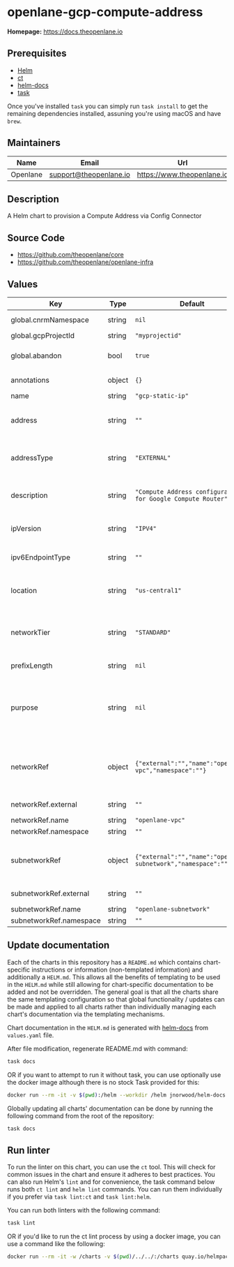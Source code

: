 # openlane-gcp-compute-address

**Homepage:** <https://docs.theopenlane.io>

## Prerequisites

- [Helm](https://helm.sh/docs/intro/install/)
- [ct](https://github.com/helm/chart-testing)
- [helm-docs](https://github.com/norwoodj/helm-docs)
- [task](https://taskfile.dev/)

Once you've installed `task` you can simply run `task install` to get the remaining dependencies installed, assuning you're using macOS and have `brew`.

## Maintainers

| Name | Email | Url |
| ---- | ------ | --- |
| Openlane | <support@theopenlane.io> | <https://www.theopenlane.io> |

## Description

A Helm chart to provision a Compute Address via Config Connector

## Source Code

* <https://github.com/theopenlane/core>
* <https://github.com/theopenlane/openlane-infra>

## Values

| Key | Type | Default | Description |
|-----|------|---------|-------------|
| global.cnrmNamespace | string | `nil` | Allows to deploy in another namespace than the release one |
| global.gcpProjectId | string | `"myprojectid"` | Google Project ID |
| global.abandon | bool | `true` | If true, Keep the Compute Address even after the kcc resource deletion. |
| annotations | object | `{}` | Add annotations to the Compute Address. |
| name | string | `"gcp-static-ip"` | Name of Compute Address |
| address | string | `""` | Optional: The static external IP address represented by this resource.    Must be inside the specified subnetwork if defined. |
| addressType | string | `"EXTERNAL"` | The type of address to reserve.    Valid options: "INTERNAL" or "EXTERNAL". Default: "EXTERNAL". |
| description | string | `"Compute Address configuration for Google Compute Router"` | A text description of the Compute Address.    Must be less than or equal to 256 UTF-8 bytes. |
| ipVersion | string | `"IPV4"` | The IP Version that will be used by this address.    Valid options: "IPV4", "IPV6". Default: "IPV4". |
| ipv6EndpointType | string | `""` | The endpoint type for an IPv6 address.    Valid options: "VM", "NETLB". |
| location | string | `"us-central1"` | The geographical location for the Compute Address.    Specify a region (e.g., "us-central1") or "global" for global resources. |
| networkTier | string | `"STANDARD"` | The networking tier used for configuring this address.    Valid options: "PREMIUM", "STANDARD".    Should not be used with INTERNAL addresses. |
| prefixLength | string | `nil` | The prefix length if the resource represents an IP range. |
| purpose | string | `nil` | The purpose of this resource.    Valid options include:      "GCE_ENDPOINT", "SHARED_LOADBALANCER_VIP", "VPC_PEERING",      "IPSEC_INTERCONNECT", "PRIVATE_SERVICE_CONNECT" |
| networkRef | object | `{"external":"","name":"openlane-vpc","namespace":""}` | Optional: Network reference configuration.    Only applicable for INTERNAL addresses with VPC_PEERING or IPSEC_INTERCONNECT purposes. |
| networkRef.external | string | `""` | The selfLink of the ComputeNetwork resource. |
| networkRef.name | string | `"openlane-vpc"` | The name of the referent. |
| networkRef.namespace | string | `""` | The namespace of the referent. |
| subnetworkRef | object | `{"external":"","name":"openlane-subnetwork","namespace":""}` | Optional: Subnetwork reference configuration.    Only applicable for INTERNAL addresses with GCE_ENDPOINT/DNS_RESOLVER purposes. |
| subnetworkRef.external | string | `""` | The selfLink of the ComputeSubnetwork resource. |
| subnetworkRef.name | string | `"openlane-subnetwork"` | The name of the referent. |
| subnetworkRef.namespace | string | `""` | The namespace of the referent. |

## Update documentation

Each of the charts in this repository has a `README.md` which contains chart-specific instructions or information (non-templated information) and additionally a `HELM.md`. This allows all the benefits of templating to be used in the `HELM.md` while still allowing for chart-specific documentation to be added and not be overridden. The general goal is that all the charts share the same templating configuration so that global functionality / updates can be made and applied to all charts rather than individually managing each chart's documentation via the templating mechanisms.

Chart documentation in the `HELM.md` is generated with [helm-docs](https://github.com/norwoodj/helm-docs) from `values.yaml` file.

After file modification, regenerate README.md with command:

```bash
task docs
```

OR if you want to attempt to run it without task, you can use optionally use the docker image although there is no stock Task provided for this:

```bash
docker run --rm -it -v $(pwd):/helm --workdir /helm jnorwood/helm-docs:v1.14.2 helm-docs
```

Globally updating all charts' documentation can be done by running the following command from the root of the repository:

```bash
task docs
```

## Run linter

To run the linter on this chart, you can use the `ct` tool. This will check for common issues in the chart and ensure it adheres to best practices. You can also run Helm's `lint` and for convenience, the task command below runs both `ct lint` and `helm lint` commands. You can run them individually if you prefer via `task lint:ct` and `task lint:helm`.

You can run both linters with the following command:

```bash
task lint
```

OR if you'd like to run the ct lint process by using a docker image, you can use a command like the following:

```bash
docker run --rm -it -w /charts -v $(pwd)/../../:/charts quay.io/helmpack/chart-testing:v3.12.0 ct lint --charts /charts/charts/openlane-gcp-compute-address --config /charts/charts/openlane-gcp-compute-address/ct.yaml
```
